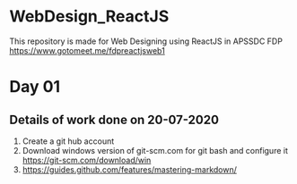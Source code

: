 # WebDesign_ReactJS
This repository is made for Web Designing using ReactJS in APSSDC FDP
https://www.gotomeet.me/fdpreactjsweb1

# Day 01
## Details of work done on 20-07-2020
1. Create a git hub account
2. Download windows version of git-scm.com for git bash and configure it
    https://git-scm.com/download/win
3. https://guides.github.com/features/mastering-markdown/
